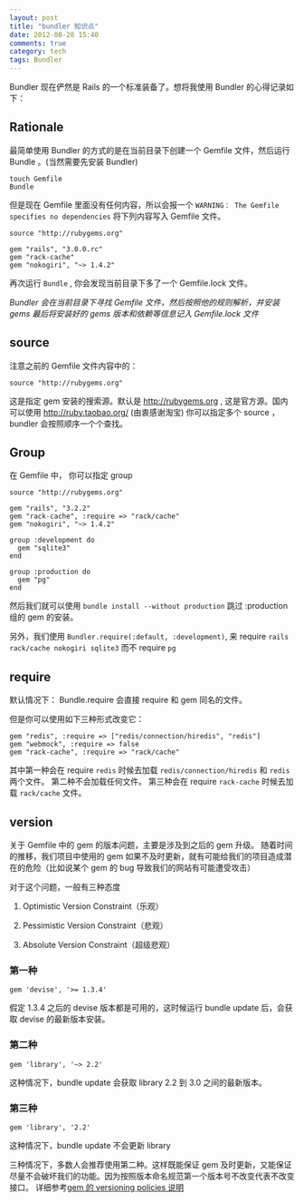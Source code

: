```yaml
---
layout: post
title: "bundler 知识点"
date: 2012-08-28 15:40
comments: true
category: tech 
tags: Bundler
---
```


Bundler 现在俨然是 Rails 的一个标准装备了。想将我使用 Bundler 的心得记录如下：

## Rationale

最简单使用 Bundler 的方式的是在当前目录下创建一个 Gemfile 文件，然后运行 Bundle 。(当然需要先安装 Bundler)

<!--more-->

    touch Gemfile
    Bundle

但是现在 Gemfile 里面没有任何内容，所以会报一个 `WARNING： The Gemfile specifies no dependencies`
将下列内容写入 Gemfile 文件。

    source "http://rubygems.org"
    
    gem "rails", "3.0.0.rc"
    gem "rack-cache"
    gem "nokogiri", "~> 1.4.2"

再次运行 `Bundle` , 你会发现当前目录下多了一个 Gemfile.lock 文件。

*Bundler 会在当前目录下寻找 Gemfile 文件，然后按照他的规则解析，并安装 gems 最后将安装好的 gems 版本和依赖等信息记入 Gemfile.lock 文件*

## source

注意之前的 Gemfile 文件内容中的：

    source "http://rubygems.org"

这是指定 gem 安装的搜索源。默认是 http://rubygems.org , 这是官方源。国内可以使用 http://ruby.taobao.org/ (由衷感谢淘宝)
你可以指定多个 source ，bundler 会按照顺序一个个查找。

## Group

在 Gemfile 中， 你可以指定 group

    source "http://rubygems.org"
    
    gem "rails", "3.2.2"
    gem "rack-cache", :require => "rack/cache"
    gem "nokogiri", "~> 1.4.2"
    
    group :development do
      gem "sqlite3"
    end
    
    group :production do
      gem "pg"
    end

然后我们就可以使用 `bundle install --without production` 跳过 :production 组的 gem 的安装。

另外，我们使用 `Bundler.require(:default, :development)`, 来 require `rails rack/cache nokogiri sqlite3` 而不 require `pg`

## require

默认情况下： Bundle.require 会直接 require 和 gem 同名的文件。

但是你可以使用如下三种形式改变它：

    gem "redis", :require => ["redis/connection/hiredis", "redis"]
    gem "webmock", :require => false
    gem "rack-cache", :require => "rack/cache"

其中第一种会在 require `redis` 时候去加载 `redis/connection/hiredis` 和 `redis` 两个文件。
第二种不会加载任何文件。
第三种会在 require `rack-cache` 时候去加载 `rack/cache` 文件。

## version

关于 Gemfile 中的 gem 的版本问题，主要是涉及到之后的 gem 升级。
随着时间的推移，我们项目中使用的 gem 如果不及时更新，就有可能给我们的项目造成潜在的危险（比如说某个 gem 的 bug 导致我们的网站有可能遭受攻击）

对于这个问题，一般有三种态度

1. Optimistic Version Constraint（乐观）

2. Pessimistic Version Constraint（悲观）

3. Absolute Version Constraint（超级悲观）

### 第一种

    gem 'devise', '>= 1.3.4'

假定 1.3.4 之后的 devise 版本都是可用的，这时候运行 bundle update 后，会获取 devise 的最新版本安装。

### 第二种

    gem 'library', '~> 2.2'

这种情况下，bundle update 会获取 library 2.2 到 3.0 之间的最新版本。

### 第三种

    gem 'library', '2.2'

这种情况下，bundle update 不会更新 library

三种情况下，多数人会推荐使用第二种。这样既能保证 gem 及时更新，又能保证尽量不会破坏我们的功能。因为按照版本命名规范第一个版本号不改变代表不改变接口。
详细参考[gem 的 versioning policies 说明](http://docs.rubygems.org/read/chapter/7)

